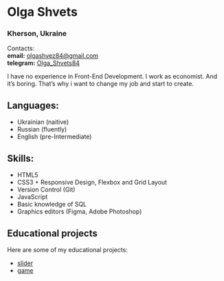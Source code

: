 # Olga Shvets

### Kherson, Ukraine

Contacts:\
**email:** olgashvez84@gmail.com\
**telegram:** [Olga_Shvets84](https://t.me/Olga_Shvets84)

I have no experience in Front-End Development. I work as economist. And it’s boring.
That’s why i want to change my job and start to create.

## Languages:
* Ukrainian (naitive)
* Russian (fluently)
* English (pre-Intermediate)

## Skills:
* HTML5
* CSS3 + Responsive Design, Flexbox and Grid Layout
* Version Control (Git)
* JavaScript 
* Basic knowledge of SQL
* Graphics editors (Figma, Adobe Photoshop)

## Educational projects
Here are some of my educational projects:
 * [slider](https://jsfiddle.net/olgashvez30/nxdme9rp/2/)
* [game](https://jsfiddle.net/olgashvez30/feod8syt/2/)
